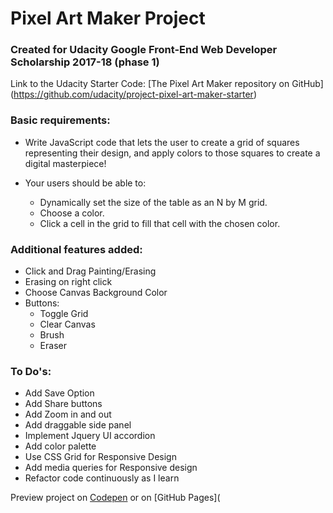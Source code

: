 # Pixel Art Maker Project

### Created for Udacity Google Front-End Web Developer Scholarship 2017-18 (phase 1)

Link to the Udacity Starter Code: [The Pixel Art Maker repository on GitHub] (https://github.com/udacity/project-pixel-art-maker-starter)

### Basic requirements:
* Write JavaScript code that lets the user to create a grid of squares representing their design, and apply colors to those squares to create a digital masterpiece!

* Your users should be able to:

    - Dynamically set the size of the table as an N by M grid.
    - Choose a color.
    - Click a cell in the grid to fill that cell with the chosen color.

### Additional features added:

- Click and Drag Painting/Erasing
- Erasing on right click
- Choose Canvas Background Color
- Buttons:
  - Toggle Grid
  - Clear Canvas
  - Brush
  - Eraser
  
### To Do's:
  - Add Save Option
  - Add Share buttons
  - Add Zoom in and out
  - Add draggable side panel
  - Implement Jquery UI accordion
  - Add color palette
  - Use CSS Grid for Responsive Design
  - Add media queries for Responsive design
  - Refactor code continuously as I learn

Preview project on [Codepen](https://codepen.io/CuriousCC/pen/gvwgRq) or on [GitHub Pages](
